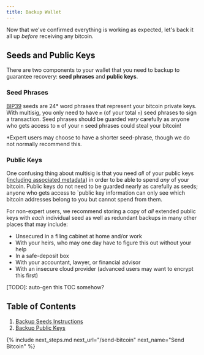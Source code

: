 ```yaml
---
title: Backup Wallet
---
```


Now that we've confirmed everything is working as expected, let's back it all up *before* receiving any bitcoin.

## Seeds and Public Keys
There are two components to your wallet that you need to backup to guarantee recovery: **seed phrases** and **public keys**.

### Seed Phrases
[BIP39](https://github.com/bitcoin/bips/blob/master/bip-0039.mediawiki) seeds are 24\* word phrases that represent your bitcoin private keys.
With multisig, you only need to have `m` (of your total `n`) seed phrases to sign a transaction.
Seed phrases should be guarded *very* carefully as anyone who gets access to `m` of your `n` seed phrases could steal your bitcoin!

\*Expert users may choose to have a shorter seed-phrase, though we do not normally recommend this.

### Public Keys
One confusing thing about multisig is that you need *all* of your public keys ([including associated metadata](/backup-wallet/public-keys-advanced#extended-public-key-info)) in order to be able to spend *any* of your bitcoin.
Public keys do not need to be guarded nearly as carefully as seeds; anyone who gets access to `public key information can only see which bitcoin addresses belong to you but cannot spend from them.

For non-expert users, we recommend storing a copy of *all* extended public keys with *each* individual seed as well as redundant backups in many other places that may include:

* Unsecured in a filing cabinet at home and/or work
* With your heirs, who may one day have to figure this out without your help
* In a safe-deposit box
* With your accountant, lawyer, or financial advisor
* With an insecure cloud provider (advanced users may want to encrypt this first)

[TODO]: auto-gen this TOC somehow?
## Table of Contents
1. [Backup Seeds Instructions](/backup-wallet/seeds)
1. [Backup Public Keys](/backup-wallet/public-keys)


{% include next_steps.md next_url="/send-bitcoin" next_name="Send Bitcoin" %}
